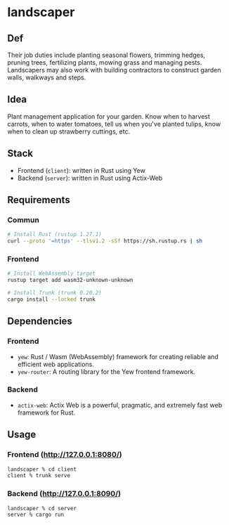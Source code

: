 # landscaper

## Def
Their job duties include planting seasonal flowers, trimming hedges,
pruning trees, fertilizing plants, mowing grass and managing pests. Landscapers
may also work with building contractors to construct garden walls, walkways and
steps.

## Idea
Plant management application for your garden. Know when to harvest carrots,
when to water tomatoes, tell us when you've planted tulips, know when to clean
up strawberry cuttings, etc.

## Stack
- Frontend (`client`): written in Rust using Yew
- Backend (`server`): written in Rust using Actix-Web

## Requirements
### Commun
```bash
# Install Rust (rustup 1.27.1)
curl --proto '=https' --tlsv1.2 -sSf https://sh.rustup.rs | sh
```
### Frontend
```bash
# Install WebAssembly target
rustup target add wasm32-unknown-unknown

# Install Trunk (trunk 0.20.2)
cargo install --locked trunk
```

## Dependencies
### Frontend
- `yew`: Rust / Wasm (WebAssembly) framework for creating reliable and
    efficient web applications.
- `yew-router`: A routing library for the Yew frontend framework.
### Backend
- `actix-web`: Actix Web is a powerful, pragmatic, and extremely fast web
    framework for Rust.

## Usage
### Frontend (http://127.0.0.1:8080/)
```bash
landscaper % cd client
client % trunk serve
```
### Backend (http://127.0.0.1:8090/)
```bash
landscaper % cd server
server % cargo run
```
